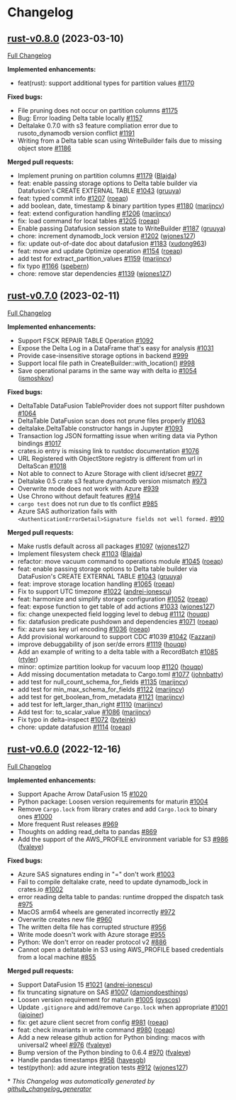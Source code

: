 # Changelog

## [rust-v0.8.0](https://github.com/delta-io/delta-rs/tree/rust-v0.8.0) (2023-03-10)

[Full Changelog](https://github.com/delta-io/delta-rs/compare/rust-v0.7.0...rust-v0.8.0)

**Implemented enhancements:**

- feat(rust): support additional types for partition values [\#1170](https://github.com/delta-io/delta-rs/issues/1170)

**Fixed bugs:**

- File pruning does not occur on partition columns [\#1175](https://github.com/delta-io/delta-rs/issues/1175)
- Bug: Error loading Delta table locally [\#1157](https://github.com/delta-io/delta-rs/issues/1157)
- Deltalake 0.7.0 with s3 feature compliation error due to rusoto_dynamodb version conflict [\#1191](https://github.com/delta-io/delta-rs/issues/1191)
- Writing from a Delta table scan using WriteBuilder fails due to missing object store [\#1186](https://github.com/delta-io/delta-rs/issues/1186)

**Merged pull requests:**

- Implement pruning on partition columns [\#1179](https://github.com/delta-io/delta-rs/pull/1179) ([Blajda](https://github.com/Blajda))
- feat: enable passing storage options to Delta table builder via Datafusion's CREATE EXTERNAL TABLE [\#1043](https://github.com/delta-io/delta-rs/pull/1043) ([gruuya](https://github.com/gruuya))
- feat: typed commit info [\#1207](https://github.com/delta-io/delta-rs/pull/1207) ([roeap](https://github.com/roeap))
- add boolean, date, timestamp & binary partition types [\#1180](https://github.com/delta-io/delta-rs/pull/1180) ([marijncv](https://github.com/marijncv))
- feat: extend configuration handling [\#1206](https://github.com/delta-io/delta-rs/pull/1206) ([marijncv](https://github.com/marijncv))
- fix: load command for local tables [\#1205](https://github.com/delta-io/delta-rs/pull/1205) ([roeap](https://github.com/roeap))
- Enable passing Datafusion session state to WriteBuilder [\#1187](https://github.com/delta-io/delta-rs/pull/1187) ([gruuya](https://github.com/gruuya))
- chore: increment dynamodb_lock version [\#1202](https://github.com/delta-io/delta-rs/pull/1202) ([wjones127](https://github.com/wjones127))
- fix: update out-of-date doc about datafusion [\#1183](https://github.com/delta-io/delta-rs/pull/1183) ([xudong963](https://github.com/xudong963))
- feat: move and update Optimize operation [\#1154](https://github.com/delta-io/delta-rs/pull/1154) ([roeap](https://github.com/roeap))
- add test for extract_partition_values [\#1159](https://github.com/delta-io/delta-rs/pull/1159) ([marijncv](https://github.com/marijncv))
- fix typo [\#1166](https://github.com/delta-io/delta-rs/pull/1166) ([spebern](https://github.com/spebern))
- chore: remove star dependencies [\#1139](https://github.com/delta-io/delta-rs/pull/1139) ([wjones127](https://github.com/wjones127))

## [rust-v0.7.0](https://github.com/delta-io/delta-rs/tree/rust-v0.7.0) (2023-02-11)

[Full Changelog](https://github.com/delta-io/delta-rs/compare/rust-v0.6.0...rust-v0.7.0)

**Implemented enhancements:**

- Support FSCK REPAIR TABLE Operation [\#1092](https://github.com/delta-io/delta-rs/issues/1092)
- Expose the Delta Log in a DataFrame that's easy for analysis [\#1031](https://github.com/delta-io/delta-rs/issues/1031)
- Provide case-insensitive storage options in backend [\#999](https://github.com/delta-io/delta-rs/issues/999)
- Support local file path in CreateBuilder::with\_location\(\) [\#998](https://github.com/delta-io/delta-rs/issues/998)
- Save operational params in the same way with delta io [\#1054](https://github.com/delta-io/delta-rs/pull/1054) ([ismoshkov](https://github.com/ismoshkov))

**Fixed bugs:**

- DeltaTable DataFusion TableProvider does not support filter pushdown [\#1064](https://github.com/delta-io/delta-rs/issues/1064)
- DeltaTable DataFusion scan does not prune files properly [\#1063](https://github.com/delta-io/delta-rs/issues/1063)
- deltalake.DeltaTable constructor hangs in Jupyter [\#1093](https://github.com/delta-io/delta-rs/issues/1093)
- Transaction log JSON formatting issue when writing data via Python bindings [\#1017](https://github.com/delta-io/delta-rs/issues/1017)
- crates.io entry is missing link to rustdoc documentation [\#1076](https://github.com/delta-io/delta-rs/issues/1076)
- URL Registered with ObjectStore registry is different from url in DeltaScan  [\#1018](https://github.com/delta-io/delta-rs/issues/1018)
- Not able to connect to Azure Storage with client id/secret [\#977](https://github.com/delta-io/delta-rs/issues/977)
- Deltalake 0.5 crate s3 feature dynamodb version mismatch [\#973](https://github.com/delta-io/delta-rs/issues/973)
- Overwrite mode does not work with Azure [\#939](https://github.com/delta-io/delta-rs/issues/939)
- Use Chrono without default  features [\#914](https://github.com/delta-io/delta-rs/issues/914)
- `cargo test` does not run due to tls conflict [\#985](https://github.com/delta-io/delta-rs/issues/985)
- Azure SAS authorization fails with `<AuthenticationErrorDetail>Signature fields not well formed.` [\#910](https://github.com/delta-io/delta-rs/issues/910)

**Merged pull requests:**

- Make rustls default across all packages [\#1097](https://github.com/delta-io/delta-rs/pull/1097) ([wjones127](https://github.com/wjones127))
- Implement filesystem check [\#1103](https://github.com/delta-io/delta-rs/pull/1103) ([Blajda](https://github.com/Blajda))
- refactor: move vacuum command to operations module [\#1045](https://github.com/delta-io/delta-rs/pull/1045) ([roeap](https://github.com/roeap))
- feat: enable passing storage options to Delta table builder via DataFusion's CREATE EXTERNAL TABLE [\#1043](https://github.com/delta-io/delta-rs/pull/1043) ([gruuya](https://github.com/gruuya))
- feat: improve storage location handling [\#1065](https://github.com/delta-io/delta-rs/pull/1065) ([roeap](https://github.com/roeap))
- Fix to support UTC timezone [\#1022](https://github.com/delta-io/delta-rs/pull/1022) ([andrei-ionescu](https://github.com/andrei-ionescu))
- feat: harmonize and simplify storage configuration [\#1052](https://github.com/delta-io/delta-rs/pull/1052) ([roeap](https://github.com/roeap))
- feat: expose function to get table of add actions [\#1033](https://github.com/delta-io/delta-rs/pull/1033) ([wjones127](https://github.com/wjones127))
- fix: change unexpected field logging level to debug [\#1112](https://github.com/delta-io/delta-rs/pull/1112) ([houqp](https://github.com/houqp))
- fix: datafusion predicate pushdown and dependencies [\#1071](https://github.com/delta-io/delta-rs/pull/1071) ([roeap](https://github.com/roeap))
- fix: azure sas key url encoding [\#1036](https://github.com/delta-io/delta-rs/pull/1036) ([roeap](https://github.com/roeap))
- Add provisional workaround to support CDC \#1039 [\#1042](https://github.com/delta-io/delta-rs/pull/1042) ([Fazzani](https://github.com/Fazzani))
- improve debuggability of json ser/de errors [\#1119](https://github.com/delta-io/delta-rs/pull/1119) ([houqp](https://github.com/houqp))
- Add an example of writing to a delta table with a RecordBatch [\#1085](https://github.com/delta-io/delta-rs/pull/1085) ([rtyler](https://github.com/rtyler))
- minor: optimize partition lookup for vacuum loop [\#1120](https://github.com/delta-io/delta-rs/pull/1120) ([houqp](https://github.com/houqp))
- Add missing documentation metadata to Cargo.toml [\#1077](https://github.com/delta-io/delta-rs/pull/1077) ([johnbatty](https://github.com/johnbatty))
- add test for null\_count\_schema\_for\_fields [\#1135](https://github.com/delta-io/delta-rs/pull/1135) ([marijncv](https://github.com/marijncv))
- add test for min\_max\_schema\_for\_fields [\#1122](https://github.com/delta-io/delta-rs/pull/1122) ([marijncv](https://github.com/marijncv))
- add test for get\_boolean\_from\_metadata [\#1121](https://github.com/delta-io/delta-rs/pull/1121) ([marijncv](https://github.com/marijncv))
- add test for left\_larger\_than\_right [\#1110](https://github.com/delta-io/delta-rs/pull/1110) ([marijncv](https://github.com/marijncv))
- Add test for: to\_scalar\_value [\#1086](https://github.com/delta-io/delta-rs/pull/1086) ([marijncv](https://github.com/marijncv))
- Fix typo in delta-inspect [\#1072](https://github.com/delta-io/delta-rs/pull/1072) ([byteink](https://github.com/byteink))
- chore: update datafusion [\#1114](https://github.com/delta-io/delta-rs/pull/1114) ([roeap](https://github.com/roeap))

## [rust-v0.6.0](https://github.com/delta-io/delta-rs/tree/rust-v0.6.0) (2022-12-16)

[Full Changelog](https://github.com/delta-io/delta-rs/compare/rust-v0.5.0...rust-v0.6.0)

**Implemented enhancements:**

- Support Apache Arrow DataFusion 15 [\#1020](https://github.com/delta-io/delta-rs/issues/1020)
- Python package: Loosen version requirements for maturin [\#1004](https://github.com/delta-io/delta-rs/issues/1004)
- Remove `Cargo.lock` from library crates and add `Cargo.lock` to binary ones [\#1000](https://github.com/delta-io/delta-rs/issues/1000)
- More frequent Rust releases [\#969](https://github.com/delta-io/delta-rs/issues/969)
- Thoughts on adding read\_delta to pandas [\#869](https://github.com/delta-io/delta-rs/issues/869)
- Add the support of the AWS\_PROFILE environment variable for S3 [\#986](https://github.com/delta-io/delta-rs/pull/986) ([fvaleye](https://github.com/fvaleye))

**Fixed bugs:**

- Azure SAS signatures ending in "=" don't work [\#1003](https://github.com/delta-io/delta-rs/issues/1003)
- Fail to compile deltalake crate, need to update dynamodb\_lock in crates.io [\#1002](https://github.com/delta-io/delta-rs/issues/1002)
- error reading delta table to pandas: runtime dropped the dispatch task [\#975](https://github.com/delta-io/delta-rs/issues/975)
- MacOS arm64 wheels are generated incorrectly [\#972](https://github.com/delta-io/delta-rs/issues/972)
- Overwrite creates new file [\#960](https://github.com/delta-io/delta-rs/issues/960)
- The written delta file has corrupted structure [\#956](https://github.com/delta-io/delta-rs/issues/956)
- Write mode doesn't work with Azure storage [\#955](https://github.com/delta-io/delta-rs/issues/955)
- Python: We don't error on reader protocol v2 [\#886](https://github.com/delta-io/delta-rs/issues/886)
- Cannot open a deltatable in S3 using AWS\_PROFILE based credentials from a local machine [\#855](https://github.com/delta-io/delta-rs/issues/855)

**Merged pull requests:**

- Support DataFusion 15 [\#1021](https://github.com/delta-io/delta-rs/pull/1021) ([andrei-ionescu](https://github.com/andrei-ionescu))
- fix truncating signature on SAS [\#1007](https://github.com/delta-io/delta-rs/pull/1007) ([damiondoesthings](https://github.com/damiondoesthings))
- Loosen version requirement for maturin [\#1005](https://github.com/delta-io/delta-rs/pull/1005) ([gyscos](https://github.com/gyscos))
- Update `.gitignore` and add/remove `Cargo.lock` when appropriate [\#1001](https://github.com/delta-io/delta-rs/pull/1001) ([iajoiner](https://github.com/iajoiner))
- fix: get azure client secret from config [\#981](https://github.com/delta-io/delta-rs/pull/981) ([roeap](https://github.com/roeap))
- feat: check invariants in write command [\#980](https://github.com/delta-io/delta-rs/pull/980) ([roeap](https://github.com/roeap))
- Add a new release github action for Python binding: macos with universal2 wheel [\#976](https://github.com/delta-io/delta-rs/pull/976) ([fvaleye](https://github.com/fvaleye))
- Bump version of the Python binding to 0.6.4 [\#970](https://github.com/delta-io/delta-rs/pull/970) ([fvaleye](https://github.com/fvaleye))
- Handle pandas timestamps [\#958](https://github.com/delta-io/delta-rs/pull/958) ([hayesgb](https://github.com/hayesgb))
- test\(python\): add azure integration tests [\#912](https://github.com/delta-io/delta-rs/pull/912) ([wjones127](https://github.com/wjones127))


\* *This Changelog was automatically generated by [github_changelog_generator](https://github.com/github-changelog-generator/github-changelog-generator)*
